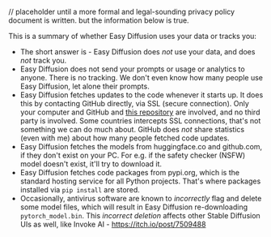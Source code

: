 // placeholder until a more formal and legal-sounding privacy policy document is written. but the information below is true.

This is a summary of whether Easy Diffusion uses your data or tracks you:
* The short answer is - Easy Diffusion does *not* use your data, and does *not* track you.
* Easy Diffusion does not send your prompts or usage or analytics to anyone. There is no tracking. We don't even know how many people use Easy Diffusion, let alone their prompts.
* Easy Diffusion fetches updates to the code whenever it starts up. It does this by contacting GitHub directly, via SSL (secure connection). Only your computer and GitHub and [this repository](https://github.com/cmdr2/stable-diffusion-ui) are involved, and no third party is involved. Some countries intercepts SSL connections, that's not something we can do much about. GitHub does *not* share statistics (even with me) about how many people fetched code updates.
* Easy Diffusion fetches the models from huggingface.co and github.com, if they don't exist on your PC. For e.g. if the safety checker (NSFW) model doesn't exist, it'll try to download it.
* Easy Diffusion fetches code packages from pypi.org, which is the standard hosting service for all Python projects. That's where packages installed via `pip install` are stored.
* Occasionally, antivirus software are known to *incorrectly* flag and delete some model files, which will result in Easy Diffusion re-downloading `pytorch_model.bin`. This *incorrect deletion* affects other Stable Diffusion UIs as well, like Invoke AI - https://itch.io/post/7509488

